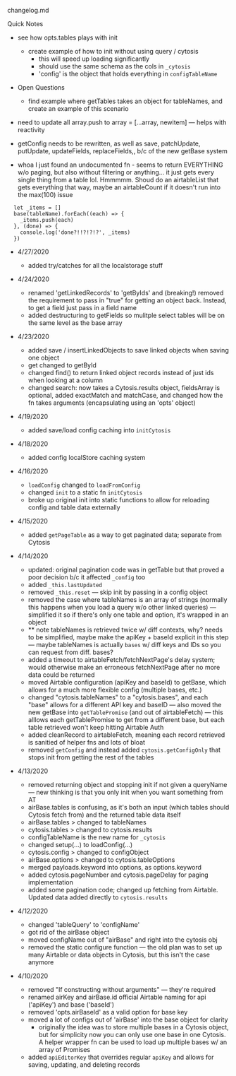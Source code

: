 changelog.md


Quick Notes
- see how opts.tables plays with init
	- create example of how to init without using query / cytosis
		- this will speed up loading significantly
		- should use the same schema as the cols in `_cytosis`
		- 'config' is the object that holds everything in `configTableName`
- Open Questions
	- find example where getTables takes an object for tableNames, and create an example of this scenario
- need to update all array.push to array = [...array, newitem] — helps with reactivity
- getConfig needs to be rewritten, as well as save, patchUpdate, putUpdate, updateFields, replaceFields,, b/c of the new getBase system

- whoa I just found an undocumented fn - seems to return EVERYTHING w/o paging, but also without filtering or anything... it just gets every single thing from a table lol. Hmmmmm. Shoud do an airtableList that gets everything that way, maybe an airtableCount if it doesn't run into the max(100) issue
```
  let _items = []
  base(tableName).forEach((each) => {
    _items.push(each)
  }, (done) => {
    console.log('done?!!?!?!?', _items)
  })
```

- 4/27/2020
	- added try/catches for all the localstorage stuff

- 4/24/2020
	- renamed 'getLinkedRecords' to 'getByIds' and (breaking!) removed the requirement to pass in "true" for getting an object back. Instead, to get a field just pass in a field name
	- added destructuring to getFields so mulitple select tables will be on the same level as the base array

- 4/23/2020
	- added save / insertLinkedObjects to save linked objects when saving one object
	- get changed to getById
	- changed find() to return linked object records instead of just ids when looking at a column
	- changed search: now takes a Cytosis.results object, fieldsArray is optional, added exactMatch and matchCase, and changed how the fn takes arguments (encapsulating using an 'opts' object)


- 4/19/2020
	- added save/load config caching into `initCytosis`

- 4/18/2020
	- added config localStore caching system

- 4/16/2020
	- `loadConfig` changed to `loadFromConfig` 
	- changed `init` to a static fn `initCytosis`
	- broke up original init into static functions to allow for reloading config and table data externally

- 4/15/2020
	- added `getPageTable` as a way to get paginated data; separate from Cytosis


- 4/14/2020
	- updated: original pagination code was in getTable but that proved a poor decision b/c it affected `_config` too
	- added `_this.lastUpdated` 
	- removed `_this.reset` — skip init by passing in a config object
	- removed the case where tableNames is an array of strings (normally this happens when you load a query w/o other linked queries) — simplified it so if there's only one table and option, it's wrapped in an object
	- ** note tableNames is retrieved twice w/ diff contexts, why? needs to be simplified, maybe make the apiKey + baseId explicit in this step — maybe tableNames is actually `bases` w/ diff keys and IDs so you can request from diff. bases?
	- added a timeout to airtableFetch/fetchNextPage's delay system; would otherwise make an erroneous fetchNextPage after no more data could be returned
	- moved Airtable configuration (apiKey and baseId) to getBase, which allows for a much more flexible config (multiple bases, etc.)
	- changed "cytosis.tableNames" to a "cytosis.bases", and each "base" allows for a different API key and baseID — also moved the new getBase into `getTablePromise` (and out of airtableFetch) — this alllows each getTablePromise to get from a different base, but each table retrieved won't keep hitting Airtable Auth
	- added cleanRecord to airtableFetch, meaning each record retrieved is sanitied of helper fns and lots of bloat
	- removed `getConfig` and instead added `cytosis.getConfigOnly` that stops init from getting the rest of the tables

- 4/13/2020
	- removed returning object and stopping init if not given a queryName — new thinking is that you only init when you want something from AT
	- airBase.tables is confusing, as it's both an input (which tables should Cytosis fetch from) and the returned table data itself
	- airBase.tables > changed to tableNames
	- cytosis.tables > changed to cytosis.results
	- configTableName is the new name for `_cytosis`
	- changed setup(...) to loadConfig(...)
	- cytosis.config > changed to configObject
	- airBase.options > changed to cytosis.tableOptions
	- merged payloads.keyword into options, as options.keyword
	- added cytosis.pageNumber and cytosis.pageDelay for paging implementation
	- added some pagination code; changed up fetching from Airtable. Updated data added directly to `cytosis.results`

- 4/12/2020
	- changed 'tableQuery' to 'configName'
	- got rid of the airBase object
	- moved configName out of "airBase" and right into the cytosis obj
	- removed the static configure function — the old plan was to set up many Airtable or data objects in Cytosis, but this isn't the case anymore

- 4/10/2020
	- removed "If constructing without arguments" — they're required
	- renamed airKey and airBase.id official Airtable naming for api ('apiKey') and base ('baseId')
	- removed 'opts.airBaseId' as a valid option for base key
	- moved a lot of configs out of 'airBase' into the base object for clarity
		- originally the idea was to store multiple bases in a Cytosis object, but for simplicity now you can only use one base in one Cytosis. A helper wrapper fn can be used to load up multiple bases w/ an array of Promises
	- added `apiEditorKey` that overrides regular `apiKey` and allows for saving, updating, and deleting records 







